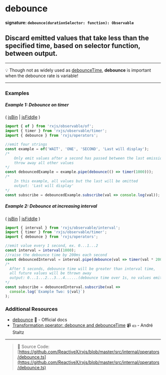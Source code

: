 # debounce

#### signature: `debounce(durationSelector: function): Observable`

## Discard emitted values that take less than the specified time, based on selector function, between output.

---

:bulb: Though not as widely used as [debounceTime](debouncetime.md),
**debounce** is important when the debounce rate is variable!

---

### Examples

##### Example 1: Debounce on timer

( [jsBin](http://jsbin.com/sorimeyoro/1/edit?js,console) |
[jsFiddle](https://jsfiddle.net/btroncone/e5698yow/) )

```js
import { of } from 'rxjs/observable/of';
import { timer } from 'rxjs/observable/timer';
import { debounce } from 'rxjs/operators';

//emit four strings
const example = of('WAIT', 'ONE', 'SECOND', 'Last will display');
/*
    Only emit values after a second has passed between the last emission,
    throw away all other values
*/
const debouncedExample = example.pipe(debounce(() => timer(1000)));
/*
    In this example, all values but the last will be omitted
    output: 'Last will display'
*/
const subscribe = debouncedExample.subscribe(val => console.log(val));
```

##### Example 2: Debounce at increasing interval

( [jsBin](http://jsbin.com/sotaretese/1/edit?js,console) |
[jsFiddle](https://jsfiddle.net/btroncone/6ab34nq6/) )

```js
import { interval } from 'rxjs/observable/interval';
import { timer } from 'rxjs/observable/timer';
import { debounce } from 'rxjs/operators';

//emit value every 1 second, ex. 0...1...2
const interval = interval(1000);
//raise the debounce time by 200ms each second
const debouncedInterval = interval.pipe(debounce(val => timer(val * 200)));
/*
  After 5 seconds, debounce time will be greater than interval time,
  all future values will be thrown away
  output: 0...1...2...3...4......(debounce time over 1s, no values emitted)
*/
const subscribe = debouncedInterval.subscribe(val =>
  console.log(`Example Two: ${val}`)
);
```

### Additional Resources

* [debounce](http://reactivex.io/rxjs/class/es6/Observable.js~Observable.html#instance-method-debounce)
  :newspaper: - Official docs
* [Transformation operator: debounce and debounceTime](https://egghead.io/lessons/rxjs-transformation-operators-debounce-and-debouncetime?course=rxjs-beyond-the-basics-operators-in-depth)
  :video_camera: :dollar: - André Staltz

---

> :file_folder: Source Code:
> [https://github.com/ReactiveX/rxjs/blob/master/src/internal/operators/debounce.ts](https://github.com/ReactiveX/rxjs/blob/master/src/internal/operators/debounce.ts)
